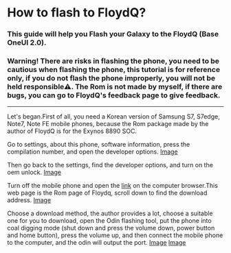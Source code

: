 # How to flash to FloydQ?

### This guide will help you Flash your Galaxy to the FloydQ (Base OneUI 2.0).

### Warning! There are risks in flashing the phone, you need to be cautious when flashing the phone, this tutorial is for reference only, if you do not flash the phone improperly, you will not be held responsible⚠️. The Rom is not made by myself, if there are bugs, you can go to FloydQ's feedback page to give feedback.

******

Let's began.First of all, you need a Korean version of Samsung S7, S7edge, Note7, Note FE mobile phones, because the Rom package made by the author of FloydQ is for the Exynos 8890 SOC.

Go to settings, about this phone, software information, press the compilation number, and open the developer options. [Image](https://s1.imagehub.cc/images/2023/08/02/3579971_a3b8cee6_9114_439_1072494x3325.jpg.m.jpeg)

Then go back to the settings, find the developer options, and turn on the oem unlock. [Image](https://s1.imagehub.cc/images/2023/08/02/3579971_6379776e_9114_5732_4832494x3325.jpg.m.jpeg)

Turn off the mobile phone and open the [link](https://forum.xda-developers.com/t/rom-10-0-oneui-2-5-g930x-g935x-n930x-n935x-floydq-v7-0.4085667/) on the computer browser.This web page is the Rom page of Floydq, scroll down to find the download address. [Image](https://s1.imagehub.cc/images/2023/08/02/3579971_76a37c9d_9114_4933_9721440x868.jpg.m.jpeg)

Choose a download method, the author provides a lot, choose a suitable one for you to download, open the Odin flashing tool, put the phone into coal digging mode (shut down and press the volume down, power button and home button), press the volume up, and then connect the mobile phone to the computer, and the odin will output the port. [Image](https://s1.imagehub.cc/images/2023/08/02/3579971_fbcd58ea_9114_485_489876x651.jpg.m.jpeg) [Image](https://s1.imagehub.cc/images/2023/08/02/3579971_87412a5f_9114_6132_362494x3325.jpg.m.jpeg)


